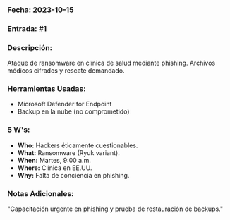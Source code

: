 ### **Fecha:** 2023-10-15  
### **Entrada:** #1  

### **Descripción:**  
Ataque de ransomware en clínica de salud mediante phishing. Archivos médicos cifrados y rescate demandado.  

### **Herramientas Usadas:**  
- Microsoft Defender for Endpoint  
- Backup en la nube (no comprometido)  

### **5 W's:**  
- **Who:** Hackers éticamente cuestionables.  
- **What:** Ransomware (Ryuk variant).  
- **When:** Martes, 9:00 a.m.  
- **Where:** Clínica en EE.UU.  
- **Why:** Falta de conciencia en phishing.  

### **Notas Adicionales:**  
"Capacitación urgente en phishing y prueba de restauración de backups."  